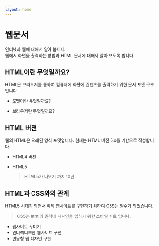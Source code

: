 ```yaml
---
layout: home
---
```


# 웹문서
인터넷과 웹에 대해서 알아 봅니다.  
웹에서 화면을 출력하는 방법과 HTML 문서에 대해서 알아 보도록 합니다.

## HTML이란 무엇일까요?
HTML은 브라우저를 통하여 컴퓨터에 화면에 컨덴츠를 출력하기 위한 문서 포맷 구조 입니다. 

* [포맷](01-포맷이란)이란 무엇일까요?

* 브라우저란 무엇일까요?


## HTML 버젼
웹의 HTML은 오래된 양식 포맷입니다. 현재는 HTML 버전 5.x를 기반으로 작성합니다. 

* HTML4 버젼

* HTML5
  > HTML5가 나오기 까지 10년

## HTML과 CSS와의 관계
HTML5 시대가 되면서 이제 웹사이트를 구현하기 위하여 CSS는 필수가 되었습니다. 

> CSS는 html의 골격에 디자인을 입히기 위한 스타일 시트 입니다.

* 웹사이트 꾸미기
* 인터렉티브한 웹사이트 구현
* 반응형 웹 디자인 구현
